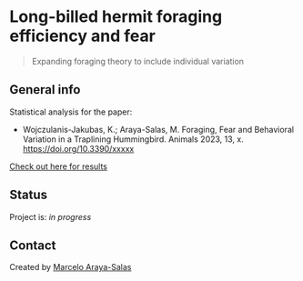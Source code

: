 # Long-billed hermit foraging efficiency and fear

> Expanding foraging theory to include individual variation 


## General info

Statistical analysis for the paper:

- Wojczulanis-Jakubas, K.; Araya-Salas, M. Foraging, Fear and Behavioral Variation in a Traplining Hummingbird. Animals 2023, 13, x. https://doi.org/10.3390/xxxxx

[Check out here for results](https://rpubs.com/marcelo-araya-salas/1050043)

## Status
Project is: _in progress_

## Contact
Created by [Marcelo Araya-Salas](https://marce10.github.io/)
